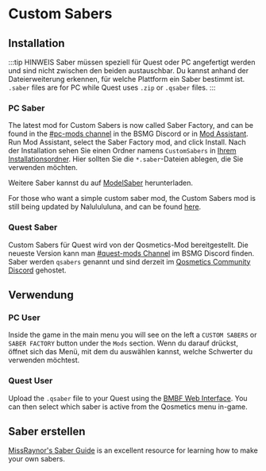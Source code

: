 # Custom Sabers

## Installation
:::tip HINWEIS Saber müssen speziell für Quest oder PC angefertigt werden und sind nicht zwischen den beiden austauschbar. Du kannst anhand der Dateierweiterung erkennen, für welche Plattform ein Saber bestimmt ist. `.saber` files are for PC while Quest uses `.zip` or `.qsaber` files. :::

### PC Saber
The latest mod for Custom Sabers is now called Saber Factory, and can be found in the [#pc-mods channel](https://discord.gg/beatsabermods) in the BSMG Discord or in [Mod Assistant](https://github.com/Assistant/ModAssistant). Run Mod Assistant, select the Saber Factory mod, and click Install. Nach der Installation sehen Sie einen Ordner namens `CustomSabers` in [Ihrem Installationsordner](/faq/install-folder.md). Hier sollten Sie die `*.saber`-Dateien ablegen, die Sie verwenden möchten.

Weitere Saber kannst du auf [ModelSaber](https://modelsaber.com/Sabers/) herunterladen.

For those who want a simple custom saber mod, the Custom Sabers mod is still being updated by Nalulululuna, and can be found [here](https://twitter.com/nalulululuna/status/1493263219485405184).

### Quest Saber
Custom Sabers für Quest wird von der Qosmetics-Mod bereitgestellt. Die neueste Version kann man [#quest-mods Channel](https://discord.gg/beatsabermods) im BSMG Discord finden. Saber werden `qsabers` genannt und sind derzeit im [Qosmetics Community Discord](https://discord.gg/qosmetics) gehostet.

## Verwendung

### PC User
Inside the game in the main menu you will see on the left a `CUSTOM SABERS` or `SABER FACTORY` button under the `Mods` section. Wenn du darauf drückst, öffnet sich das Menü, mit dem du auswählen kannst, welche Schwerter du verwenden möchtest.

### Quest User
Upload the `.qsaber` file to your Quest using the [BMBF Web Interface](/quest-modding.md#installing-mods). You can then select which saber is active from the Qosmetics menu in-game.

## Saber erstellen
[MissRaynor's Saber Guide](./sabers-guide.md) is an excellent resource for learning how to make your own sabers.
